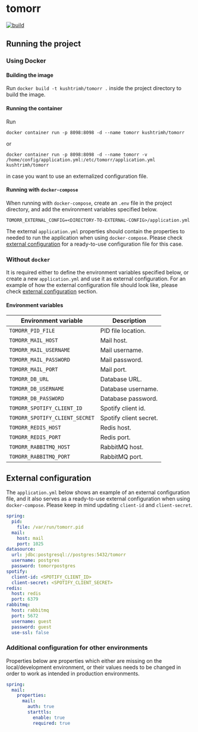 # tomorr
[![build](https://github.com/kushtrimh/tomorr/actions/workflows/maven.yml/badge.svg)](https://github.com/kushtrimh/tomorr/actions/workflows/maven.yml)

## Running the project

### Using Docker

#### Building the image

Run `docker build -t kushtrimh/tomorr .` inside the project directory to build the image.

#### Running the container

Run

`docker container run -p 8098:8098 -d --name tomorr kushtrimh/tomorr`

or

`docker container run -p 8098:8098 -d --name tomorr -v /home/config/application.yml:/etc/tomorr/application.yml kushtrimh/tomorr`

in case you want to use an externalized configuration file.

#### Running with `docker-compose`

When running with `docker-compose`, create an `.env` file in the project directory, and add the environment variables specified below.

```shell
TOMORR_EXTERNAL_CONFIG=<DIRECTORY-TO-EXTERNAL-CONFIG>/application.yml
```

The external `application.yml` properties should contain the properties to needed to run the application when using `docker-compose`.
Please check [external configuration](#external-configuration) for a ready-to-use configuration file for this case.

### Without `docker`

It is required either to define the environment variables specified below, or create a new `application.yml` and use it as external configuration.
For an example of how the external configuration file should look like, please check [external configuration](#external-configuration) section.

#### Environment variables

| Environment variable           | Description            |
|--------------------------------|------------------------|
| `TOMORR_PID_FILE`              | PID file location.     |
| `TOMORR_MAIL_HOST`             | Mail host.             |
| `TOMORR_MAIL_USERNAME`         | Mail username.         |
| `TOMORR_MAIL_PASSWORD`         | Mail password.         |
| `TOMORR_MAIL_PORT`             | Mail port.             |
| `TOMORR_DB_URL`                | Database URL.          |
| `TOMORR_DB_USERNAME`           | Database username.     |
| `TOMORR_DB_PASSWORD`           | Database password.     |
| `TOMORR_SPOTIFY_CLIENT_ID`     | Spotify client id.     |
| `TOMORR_SPOTIFY_CLIENT_SECRET` | Spotify client secret. |
| `TOMORR_REDIS_HOST`            | Redis host.            |
| `TOMORR_REDIS_PORT`            | Redis port.            |
| `TOMORR_RABBITMQ_HOST`         | RabbitMQ host.         |
| `TOMORR_RABBITMQ_PORT`         | RabbitMQ port.         |

## External configuration

The `application.yml` below shows an example of an external configuration file, and it also serves as a ready-to-use external configuration
when using `docker-compose`. Please keep in mind updating `client-id` and `client-secret`.

```yaml
spring:
  pid:
    file: /var/run/tomorr.pid
  mail:
    host: mail
    port: 1025
datasource:
  url: jdbc:postgresql://postgres:5432/tomorr
  username: postgres
  password: tomorrpostgres
spotify:
  client-id: <SPOTIFY_CLIENT_ID>
  client-secret: <SPOTIFY_CLIENT_SECRET>
redis:
  host: redis
  port: 6379
rabbitmq:
  host: rabbitmq
  port: 5672
  username: guest
  password: guest
  use-ssl: false
```

### Additional configuration for other environments

Properties below are properties which either are missing on the local/development environment, or their values needs to be changed
in order to work as intended in production environments.

```yaml
spring:
  mail:
    properties:
      mail:
        auth: true
        starttls:
          enable: true
          required: true
```